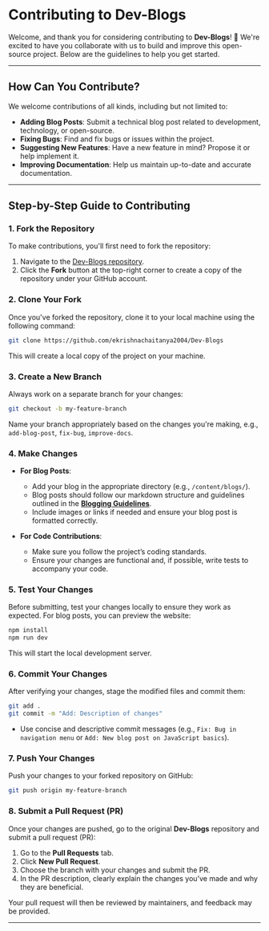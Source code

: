 # **Contributing to Dev-Blogs**

Welcome, and thank you for considering contributing to **Dev-Blogs**! 🙌 We're excited to have you collaborate with us to build and improve this open-source project. Below are the guidelines to help you get started.

---

## **How Can You Contribute?**

We welcome contributions of all kinds, including but not limited to:

- **Adding Blog Posts**: Submit a technical blog post related to development, technology, or open-source.
- **Fixing Bugs**: Find and fix bugs or issues within the project.
- **Suggesting New Features**: Have a new feature in mind? Propose it or help implement it.
- **Improving Documentation**: Help us maintain up-to-date and accurate documentation.

---

## **Step-by-Step Guide to Contributing**

### **1. Fork the Repository**
To make contributions, you'll first need to fork the repository:
1. Navigate to the [Dev-Blogs repository](#).
2. Click the **Fork** button at the top-right corner to create a copy of the repository under your GitHub account.

### **2. Clone Your Fork**
Once you've forked the repository, clone it to your local machine using the following command:
```bash
git clone https://github.com/ekrishnachaitanya2004/Dev-Blogs
```
This will create a local copy of the project on your machine.

### **3. Create a New Branch**
Always work on a separate branch for your changes:
```bash
git checkout -b my-feature-branch
```
Name your branch appropriately based on the changes you're making, e.g., `add-blog-post`, `fix-bug`, `improve-docs`.

### **4. Make Changes**
- **For Blog Posts**:
  - Add your blog in the appropriate directory (e.g., `/content/blogs/`).
  - Blog posts should follow our markdown structure and guidelines outlined in the **[Blogging Guidelines](#)**.
  - Include images or links if needed and ensure your blog post is formatted correctly.

- **For Code Contributions**:
  - Make sure you follow the project’s coding standards.
  - Ensure your changes are functional and, if possible, write tests to accompany your code.

### **5. Test Your Changes**
Before submitting, test your changes locally to ensure they work as expected. For blog posts, you can preview the website:
```bash
npm install
npm run dev
```
This will start the local development server.

### **6. Commit Your Changes**
After verifying your changes, stage the modified files and commit them:
```bash
git add .
git commit -m "Add: Description of changes"
```
- Use concise and descriptive commit messages (e.g., `Fix: Bug in navigation menu` or `Add: New blog post on JavaScript basics`).

### **7. Push Your Changes**
Push your changes to your forked repository on GitHub:
```bash
git push origin my-feature-branch
```

### **8. Submit a Pull Request (PR)**
Once your changes are pushed, go to the original **Dev-Blogs** repository and submit a pull request (PR):
1. Go to the **Pull Requests** tab.
2. Click **New Pull Request**.
3. Choose the branch with your changes and submit the PR.
4. In the PR description, clearly explain the changes you’ve made and why they are beneficial.

Your pull request will then be reviewed by maintainers, and feedback may be provided.

---
